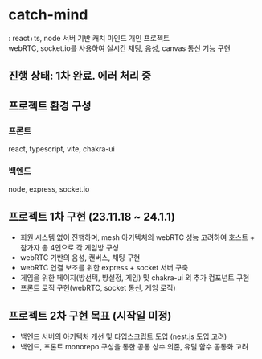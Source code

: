 # catch-mind
: react+ts, node 서버 기반 캐치 마인드 개인 프로젝트 <br />
webRTC, socket.io를 사용하여 실시간 채팅, 음성, canvas 통신 기능 구현

## 진행 상태: 1차 완료. 에러 처리 중

## 프로젝트 환경 구성
### 프론트
react, typescript, vite, chakra-ui

### 백엔드
node, express, socket.io

## 프로젝트 1차 구현 (23.11.18 ~ 24.1.1)
- 회원 시스템 없이 진행하며, mesh 아키텍처의 webRTC 성능 고려하여 호스트 + 참가자 총 4인으로 각 게임방 구성
- webRTC 기반의 음성, 캔버스, 채팅 구현
- webRTC 연결 보조를 위한 express + socket 서버 구축
- 게임을 위한 페이지(방선택, 방설정, 게임) 및 chakra-ui 외 추가 컴포넌트 구현
- 프론트 로직 구현(webRTC, socket 통신, 게임 로직)

## 프로젝트 2차 구현 목표 (시작일 미정)
- 백엔드 서버의 아키텍처 개선 및 타입스크립트 도입 (nest.js 도입 고려)
- 백엔드, 프론트 monorepo 구성을 통한 공통 상수 의존, 유틸 함수 공통화 고려